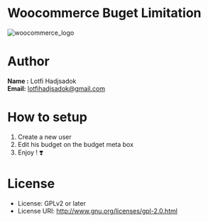 # Woocommerce Buget Limitation
![woocommerce_logo](https://www.styleworks.com.uy/wp-content/uploads/2017/08/woocommerce-logo.png)
# Author
**Name :** Lotfi Hadjsadok <br />
**Email:** [lotfihadjsadok@gmail.com](mailto:lotfihadjsadok@gmail.com)
# How to setup
1. Create a new user
2. Edit his budget on the budget meta box
3. Enjoy ! :heavy_heart_exclamation:
# License
- License: GPLv2 or later
- License URI: http://www.gnu.org/licenses/gpl-2.0.html
